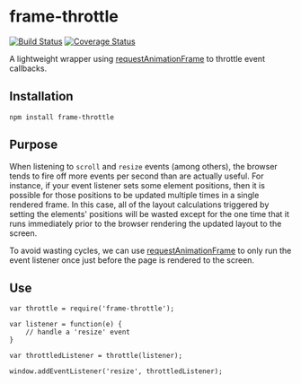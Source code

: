 # frame-throttle

[![Build Status][travis-image]][travis-url]
[![Coverage Status][coveralls-image]][coveralls-url]

A lightweight wrapper using [requestAnimationFrame] to throttle event callbacks.

## Installation

`npm install frame-throttle`

## Purpose

When listening to `scroll` and `resize` events (among others), the browser
tends to fire off more events per second than are actually useful.
For instance, if your event listener sets some element positions, then it is
possible for those positions to be updated multiple times in a single rendered
frame. In this case, all of the layout calculations triggered by setting the
elements' positions will be wasted except for the one time that it runs
immediately prior to the browser rendering the updated layout to the screen.

To avoid wasting cycles, we can use [requestAnimationFrame] to only run the
event listener once just before the page is rendered to the screen.

## Use

```
var throttle = require('frame-throttle');

var listener = function(e) {
    // handle a 'resize' event
}

var throttledListener = throttle(listener);

window.addEventListener('resize', throttledListener);
```


[travis-image]: https://travis-ci.org/pelotoncycle/frame-throttle.svg?branch=master
[travis-url]: https://travis-ci.org/pelotoncycle/frame-throttle

[coveralls-image]: https://coveralls.io/repos/github/pelotoncycle/frame-throttle/badge.svg?branch=master
[coveralls-url]: https://coveralls.io/github/pelotoncycle/frame-throttle?branch=master

[requestAnimationFrame]: https://developer.mozilla.org/en-US/docs/Web/API/window/requestAnimationFrame
